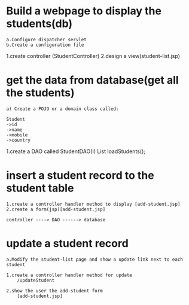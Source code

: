 Build a webpage to display the students(db)
===========================
	a.Configure dispatcher servlet
	b.Create a configuration file
  1.create controller (StudentController)
  2.design a view(student-list.jsp)
  
get the data from database(get all the students)
====================
  	
  	a) Create a POJO or a domain class called:
  	
  	Student
  	->id
  	->name
  	->mobile
  	->country
  	
  	
  1.create a DAO called StudentDAO(I)
  			List<Student>   loadStudents();

	
	
insert a student record to the student table
===========================
	1.create a controller handler method to display [add-student.jsp]
	2.create a form(jsp)[add-student.jsp]
	
	controller ----> DAO ------> database
	
	
update a student record
=================
	a.Modify the student-list page and show a update link next to each student
	
	1.create a controller handler method for update
		/updateStudent
		
	2.show the user the add-student form
		[add-student.jsp]